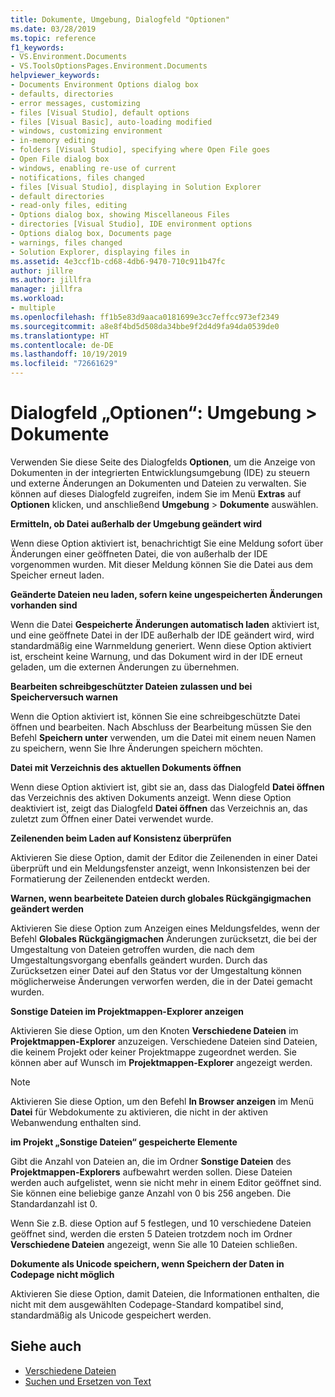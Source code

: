 ```yaml
---
title: Dokumente, Umgebung, Dialogfeld "Optionen"
ms.date: 03/28/2019
ms.topic: reference
f1_keywords:
- VS.Environment.Documents
- VS.ToolsOptionsPages.Environment.Documents
helpviewer_keywords:
- Documents Environment Options dialog box
- defaults, directories
- error messages, customizing
- files [Visual Studio], default options
- files [Visual Basic], auto-loading modified
- windows, customizing environment
- in-memory editing
- folders [Visual Studio], specifying where Open File goes
- Open File dialog box
- windows, enabling re-use of current
- notifications, files changed
- files [Visual Studio], displaying in Solution Explorer
- default directories
- read-only files, editing
- Options dialog box, showing Miscellaneous Files
- directories [Visual Studio], IDE environment options
- Options dialog box, Documents page
- warnings, files changed
- Solution Explorer, displaying files in
ms.assetid: 4e3ccf1b-cd68-4db6-9470-710c911b47fc
author: jillre
ms.author: jillfra
manager: jillfra
ms.workload:
- multiple
ms.openlocfilehash: ff1b5e83d9aaca0181699e3cc7effcc973ef2349
ms.sourcegitcommit: a8e8f4bd5d508da34bbe9f2d4d9fa94da0539de0
ms.translationtype: HT
ms.contentlocale: de-DE
ms.lasthandoff: 10/19/2019
ms.locfileid: "72661629"
---
```

# <a name="options-dialog-box-environment--documents"></a>Dialogfeld „Optionen“: Umgebung \> Dokumente

Verwenden Sie diese Seite des Dialogfelds **Optionen**, um die Anzeige von Dokumenten in der integrierten Entwicklungsumgebung (IDE) zu steuern und externe Änderungen an Dokumenten und Dateien zu verwalten. Sie können auf dieses Dialogfeld zugreifen, indem Sie im Menü **Extras** auf **Optionen** klicken, und anschließend **Umgebung** > **Dokumente** auswählen.

**Ermitteln, ob Datei außerhalb der Umgebung geändert wird**

Wenn diese Option aktiviert ist, benachrichtigt Sie eine Meldung sofort über Änderungen einer geöffneten Datei, die von außerhalb der IDE vorgenommen wurden. Mit dieser Meldung können Sie die Datei aus dem Speicher erneut laden.

**Geänderte Dateien neu laden, sofern keine ungespeicherten Änderungen vorhanden sind**

Wenn die Datei **Gespeicherte Änderungen automatisch laden** aktiviert ist, und eine geöffnete Datei in der IDE außerhalb der IDE geändert wird, wird standardmäßig eine Warnmeldung generiert. Wenn diese Option aktiviert ist, erscheint keine Warnung, und das Dokument wird in der IDE erneut geladen, um die externen Änderungen zu übernehmen.

**Bearbeiten schreibgeschützter Dateien zulassen und bei Speicherversuch warnen**

Wenn die Option aktiviert ist, können Sie eine schreibgeschützte Datei öffnen und bearbeiten. Nach Abschluss der Bearbeitung müssen Sie den Befehl **Speichern unter** verwenden, um die Datei mit einem neuen Namen zu speichern, wenn Sie Ihre Änderungen speichern möchten.

**Datei mit Verzeichnis des aktuellen Dokuments öffnen**

Wenn diese Option aktiviert ist, gibt sie an, dass das Dialogfeld **Datei öffnen** das Verzeichnis des aktiven Dokuments anzeigt. Wenn diese Option deaktiviert ist, zeigt das Dialogfeld **Datei öffnen** das Verzeichnis an, das zuletzt zum Öffnen einer Datei verwendet wurde.

**Zeilenenden beim Laden auf Konsistenz überprüfen**

Aktivieren Sie diese Option, damit der Editor die Zeilenenden in einer Datei überprüft und ein Meldungsfenster anzeigt, wenn Inkonsistenzen bei der Formatierung der Zeilenenden entdeckt werden.

**Warnen, wenn bearbeitete Dateien durch globales Rückgängigmachen geändert werden**

Aktivieren Sie diese Option zum Anzeigen eines Meldungsfeldes, wenn der Befehl **Globales Rückgängigmachen** Änderungen zurücksetzt, die bei der Umgestaltung von Dateien getroffen wurden, die nach dem Umgestaltungsvorgang ebenfalls geändert wurden. Durch das Zurücksetzen einer Datei auf den Status vor der Umgestaltung können möglicherweise Änderungen verworfen werden, die in der Datei gemacht wurden.

**Sonstige Dateien im Projektmappen-Explorer anzeigen**

Aktivieren Sie diese Option, um den Knoten **Verschiedene Dateien** im **Projektmappen-Explorer** anzuzeigen. Verschiedene Dateien sind Dateien, die keinem Projekt oder keiner Projektmappe zugeordnet werden. Sie können aber auf Wunsch im **Projektmappen-Explorer** angezeigt werden.

> [!NOTE]
> Aktivieren Sie diese Option, um den Befehl **In Browser anzeigen** im Menü **Datei** für Webdokumente zu aktivieren, die nicht in der aktiven Webanwendung enthalten sind.

**im Projekt „Sonstige Dateien“ gespeicherte Elemente**

Gibt die Anzahl von Dateien an, die im Ordner **Sonstige Dateien** des **Projektmappen-Explorers** aufbewahrt werden sollen. Diese Dateien werden auch aufgelistet, wenn sie nicht mehr in einem Editor geöffnet sind. Sie können eine beliebige ganze Anzahl von 0 bis 256 angeben. Die Standardanzahl ist 0.

Wenn Sie z.B. diese Option auf 5 festlegen, und 10 verschiedene Dateien geöffnet sind, werden die ersten 5 Dateien trotzdem noch im Ordner **Verschiedene Dateien** angezeigt, wenn Sie alle 10 Dateien schließen.

**Dokumente als Unicode speichern, wenn Speichern der Daten in Codepage nicht möglich**

Aktivieren Sie diese Option, damit Dateien, die Informationen enthalten, die nicht mit dem ausgewählten Codepage-Standard kompatibel sind, standardmäßig als Unicode gespeichert werden.

## <a name="see-also"></a>Siehe auch

- [Verschiedene Dateien](../../ide/reference/miscellaneous-files.md)
- [Suchen und Ersetzen von Text](../../ide/finding-and-replacing-text.md)
